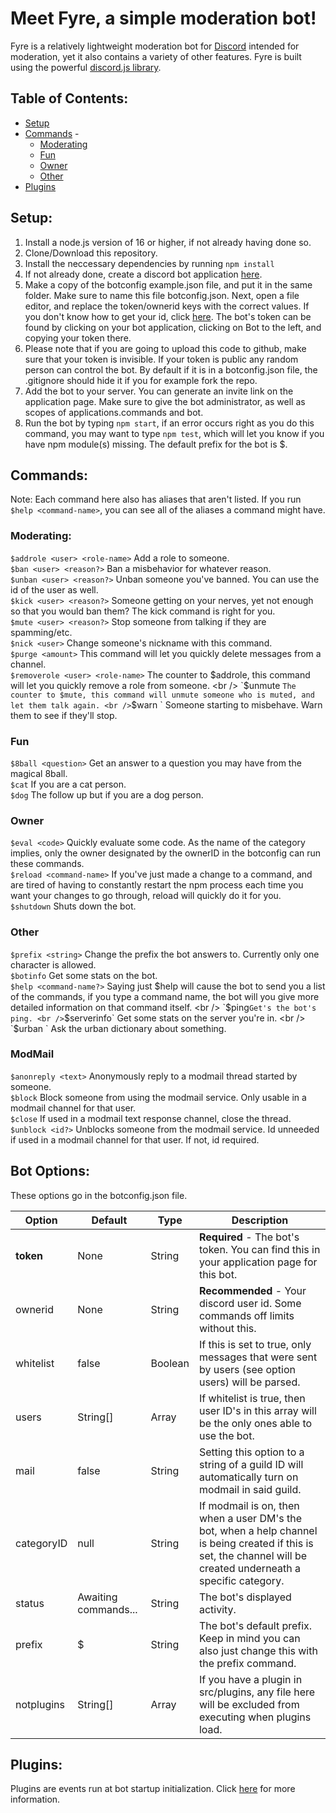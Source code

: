 # Meet Fyre, a simple moderation bot!
Fyre is a relatively lightweight moderation bot for <a href="https://discordapp.com/" target="_blank">Discord</a> intended for moderation, yet it also contains a variety of other features. Fyre is built using the powerful <a href="https://discord.js.org/" target="_blank">discord.js library</a>.

## Table of Contents:
- [Setup](#setup)
- [Commands](#commands) -
  - [Moderating](#moderating)
  - [Fun](#fun)
  - [Owner](#owner)
  - [Other](#other)
- [Plugins](#plugins)
## Setup:
1. Install a node.js version of 16 or higher, if not already having done so.
2. Clone/Download this repository.
3. Install the neccessary dependencies by running `npm install`
4. If not already done, create a discord bot application [here](https://discordapp.com/developers/applications/).
5. Make a copy of the botconfig example.json file, and put it in the same folder. Make sure to name this file botconfig.json. Next, open a file editor, and replace the token/ownerid keys with the correct values. If you don't know how to get your id, click [here](https://support.discordapp.com/hc/en-us/articles/206346498-Where-can-I-find-my-User-Server-Message-ID-). The bot's token can be found by clicking on your bot application, clicking on Bot to the left, and copying your token there. 
6. Please note that if you are going to upload this code to github, make sure that your token is invisible. If your token is public any random person can control the bot. By default if it is in a botconfig.json file, the .gitignore should hide it if you for example fork the repo.
7. Add the bot to your server. You can generate an invite link on the application page. Make sure to give the bot administrator, as well as scopes of applications.commands and bot.
8. Run the bot by typing `npm start`, if an error occurs right as you do this command, you may want to type `npm test`, which will let you know if you have npm module(s) missing. The default prefix for the bot is $.

## Commands:
Note: Each command here also has aliases that aren't listed. If you run `$help <command-name>`, you can see all of the aliases a command might have.
### Moderating:
`$addrole <user> <role-name>` Add a role to someone. <br />
`$ban <user> <reason?>` Ban a misbehavior for whatever reason. <br />
`$unban <user> <reason?>` Unban someone you've banned. You can use the id of the user as well. <br />
`$kick <user> <reason?>` Someone getting on your nerves, yet not enough so that you would ban them? The kick command is right for you. <br />
`$mute <user> <reason?>` Stop someone from talking if they are spamming/etc. <br />
`$nick <user>` Change someone's nickname with this command. <br />
`$purge <amount>` This command will let you quickly delete messages from a channel. <br />
`$removerole <user> <role-name>` The counter to $addrole, this command will let you quickly remove a role from someone. <br />
`$unmute <user>` The counter to $mute, this command will unmute someone who is muted, and let them talk again. <br />
`$warn <user> <reason>` Someone starting to misbehave. Warn them to see if they'll stop. <br />
### Fun
`$8ball <question>` Get an answer to a question you may have from the magical 8ball. <br />
`$cat` If you are a cat person. <br />
`$dog` The follow up but if you are a dog person. <br />
### Owner
`$eval <code>` Quickly evaluate some code. As the name of the category implies, only the owner designated by the ownerID in the botconfig can run these commands. <br />
`$reload <command-name>` If you've just made a change to a command, and are tired of having to constantly restart the npm process each time you want your changes to go through, reload will quickly do it for you. <br />
`$shutdown` Shuts down the bot. <br />
### Other
`$prefix <string>` Change the prefix the bot answers to. Currently only one character is allowed. <br /> 
`$botinfo` Get some stats on the bot. <br />
`$help <command-name?>` Saying just $help will cause the bot to send you a list of the commands, if you type a command name, the bot will you give more detailed information on that command itself. <br />
`$ping` Get's the bot's ping. <br />
`$serverinfo` Get some stats on the server you're in. <br />
`$urban <query>` Ask the urban dictionary about something. <br />
### ModMail
`$anonreply <text>` Anonymously reply to a modmail thread started by someone. <br />
`$block` Block someone from using the modmail service. Only usable in a modmail channel for that user. <br />
`$close` If used in a modmail text response channel, close the thread. <br />
`$unblock <id?>` Unblocks someone from the modmail service. Id unneeded if used in a modmail channel for that user. If not, id required. <br />

## Bot Options:
These options go in the botconfig.json file.

| Option | Default | Type | Description |
| ------ | ------- | --- | ----------- |
| **token** | None | String | **Required** - The bot's token. You can find this in your application page for this bot. |
| ownerid | None | String | **Recommended** - Your discord user id. Some commands off limits without this. |
| whitelist | false | Boolean | If this is set to true, only messages that were sent by users (see option users) will be parsed. |
| users | String[] | Array | If whitelist is true, then user ID's in this array will be the only ones able to use the bot. |
| mail | false | String | Setting this option to a string of a guild ID will automatically turn on modmail in said guild. |
| categoryID | null | String | If modmail is on, then when a user DM's the bot, when a help channel is being created if this is set, the channel will be created underneath a specific category.
| status | Awaiting commands... | String | The bot's displayed activity. |
| prefix | $ | String | The bot's default prefix. Keep in mind you can also just change this with the prefix command. |
| notplugins | String[] | Array | If you have a plugin in src/plugins, any file here will be excluded from executing when plugins load. 

## Plugins:
Plugins are events run at bot startup initialization. Click [here](src/plugins/README.md) for more information.
